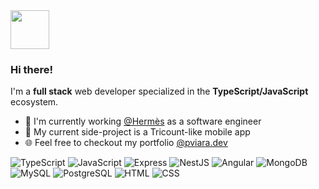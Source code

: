 <img src="https://github.com/user-attachments/assets/64f43c02-5f27-4332-bfe3-c804d90199f1" height="62" width="62"/>

### Hi there!
I'm a **full stack** web developer specialized in the **TypeScript/JavaScript** ecosystem.
- 🏢 I'm currently working [@Hermès](https://www.hermes.com/fr/fr/) as a software engineer
- 🚀 My current side-project is a Tricount-like mobile app
- 🌐 Feel free to checkout my portfolio [@pviara.dev](https://pviara.dev)

![TypeScript](https://img.shields.io/badge/TypeScript-282828) ![JavaScript](https://img.shields.io/badge/JavaScript-282828) ![Express](https://img.shields.io/badge/Express-282828) ![NestJS](https://img.shields.io/badge/NestJS-282828) ![Angular](https://img.shields.io/badge/Angular-282828)  ![MongoDB](https://img.shields.io/badge/MongoDB-282828) ![MySQL](https://img.shields.io/badge/MySQL-282828) ![PostgreSQL](https://img.shields.io/badge/PostgreSQL-282828) ![HTML](https://img.shields.io/badge/HTML-282828) ![CSS](https://img.shields.io/badge/CSS-282828) 
